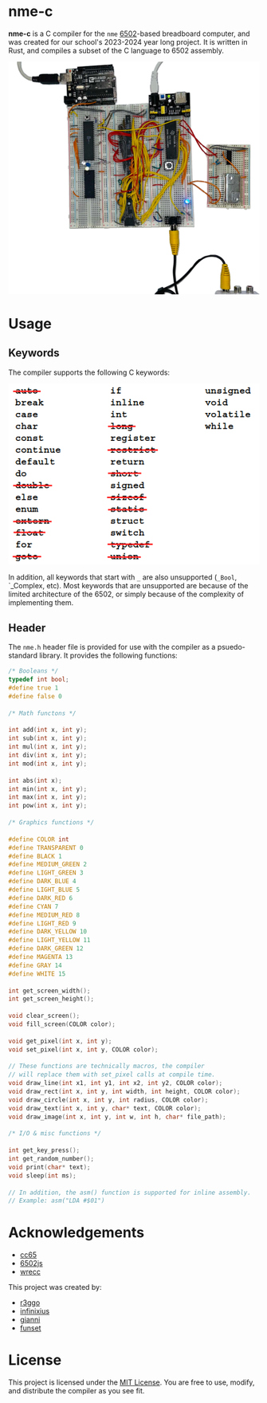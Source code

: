 # nme-c

**nme-c** is a C compiler for the `nme` [6502](https://en.wikipedia.org/wiki/WDC_65C02)-based breadboard computer, and was created for our school's 2023-2024 year long project. It is written in Rust, and compiles a subset of the C language to 6502 assembly.

![showcase](https://github.com/Infinixius/nme-c/blob/main/.github/showcase.png)

# Usage

## Keywords

The compiler supports the following C keywords:

![keywords](https://github.com/Infinixius/nme-c/blob/main/.github/keywords.png)

In addition, all keywords that start with `_` are also unsupported (`_Bool`, `_Complex, etc). Most keywords that are unsupported are because of the limited architecture of the 6502, or simply because of the complexity of implementing them.

## Header

The `nme.h` header file is provided for use with the compiler as a psuedo-standard library. It provides the following functions:

```h
/* Booleans */
typedef int bool;
#define true 1
#define false 0

/* Math functons */

int add(int x, int y);
int sub(int x, int y);
int mul(int x, int y);
int div(int x, int y);
int mod(int x, int y);

int abs(int x);
int min(int x, int y);
int max(int x, int y);
int pow(int x, int y);

/* Graphics functions */

#define COLOR int
#define TRANSPARENT 0
#define BLACK 1
#define MEDIUM_GREEN 2
#define LIGHT_GREEN 3
#define DARK_BLUE 4
#define LIGHT_BLUE 5
#define DARK_RED 6
#define CYAN 7
#define MEDIUM_RED 8
#define LIGHT_RED 9
#define DARK_YELLOW 10
#define LIGHT_YELLOW 11
#define DARK_GREEN 12
#define MAGENTA 13
#define GRAY 14
#define WHITE 15

int get_screen_width();
int get_screen_height();

void clear_screen();
void fill_screen(COLOR color);

void get_pixel(int x, int y);
void set_pixel(int x, int y, COLOR color);

// These functions are technically macros, the compiler
// will replace them with set_pixel calls at compile time.
void draw_line(int x1, int y1, int x2, int y2, COLOR color);
void draw_rect(int x, int y, int width, int height, COLOR color);
void draw_circle(int x, int y, int radius, COLOR color);
void draw_text(int x, int y, char* text, COLOR color);
void draw_image(int x, int y, int w, int h, char* file_path);

/* I/O & misc functions */

int get_key_press();
int get_random_number();
void print(char* text);
void sleep(int ms);

// In addition, the asm() function is supported for inline assembly.
// Example: asm("LDA #$01")
```

# Acknowledgements

- [cc65](https://github.com/cc65/cc65)
- [6502js](https://itema-as.github.io/6502js/)
- [wrecc](https://github.com/PhilippRados/wrecc)

This project was created by:

- [r3ggo](https://github.com/r3ggo/)
- [infinixius](https://github.com/Infinixius/)
- [gianni](https://github.com/xogianni)
- [funset](https://github.com/fungset)

# License

This project is licensed under the [MIT License](https://github.com/Infinixius/nme-c/blob/main/LICENSE). You are free to use, modify, and distribute the compiler as you see fit.
